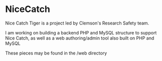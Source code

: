 # NiceCatch
Nice Catch Tiger is a project led by Clemson's Research Safety team.

I am working on building a backend PHP and MySQL structure to support Nice Catch, 
as well as a web authoring/admin tool also built on PHP and MySQL

These pieces may be found in the /web directory

